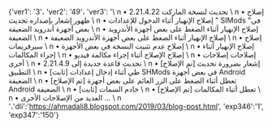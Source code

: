 {'ver1': '3'، 'ver2': '49'، 'ver3': '\ n • تحديث لنسخة الماركت 2.21.4.22 \ n • إصلاح ظهور إشعار بإصداره تحديث \ n • إصلاح الإنهيار أثناء الدخول للإعدادات " SIMods "في بعض أجهزة أندرويد الضعيفة \ n • إصلاح الإنهيار أثناء الضغط على بعض أجهزة الأندرويد الضعيفة \ n • إصلاح الإنهيار أثناء الضغط على بعض أجهزة الأندرويد الضعيفة \ n • إصلاح سيرفريمات \ n • إصلاح عدم تثبيت النسخة في بعض الأجهزة \ n • إصلاح الإنهيار أثناء إجراء المكالمات \ n • إصلاح الإصلاح أثناء إجراء مكالمة فيديو \ n • إصلاحات إصلاحات أخرى \ n • تحديث قاعدة جديدة إلى 2.21.4.9 \ n • [تم الإصلاح] إشعار بضرورة تحديث التطبيق \ n • [ثابت] طي أثناء إدخال إعدادات SHMods في بعض أجهزة Android الضعيفة \ n • [تم الإصلاح] تعطل أثناء الضغط على الزر العائم على بعض أجهزة Android الضعيفة \ n • [ثابت] خادم السمات \ n • [تم الإصلاح] تعطل أثناء المكالمات \ n • العديد من الإصلاحات الأخرى ... \ n '،'dli':'https://ahmadali8.blogspot.com/2019/03/blog-post.html', 'exp346':'1', 'exp347':'150'}
